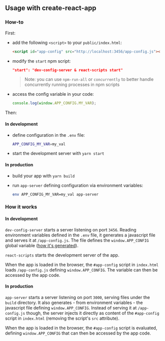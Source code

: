 ## Usage with create-react-app

### How-to

First:

- add the following `<script>` to your `public/index.html`:
  ```html
  <script id="app-config" src="http://localhost:3456/app-config.js"></script>
  ```

- modify the `start` npm script:
  ```json
  "start": "dev-config-server & react-scripts start"
  ```
  > Note: you can use `npm-run-all` or `concurrently` to better handle
  > concurrently running processes in npm scripts

- access the config variable in your code:
  ```js
  console.log(window.APP_CONFIG.MY_VAR);
  ```

Then:

#### In development

- define configuration in the `.env` file:
  ```sh
  APP_CONFIG_MY_VAR=my_val
  ```

- start the development server with `yarn start`

#### In production

- build your app with `yarn build`

- run `app-server` defining configuration via environment variables:
  ```sh
  env APP_CONFIG_MY_VAR=my_val app-server
  ```

### How it works

#### In development

`dev-config-server` starts a server listening on port `3456`. Reading
environment variables defined in the `.env` file, it generates a javascript file
and serves it at `/app-config.js`. The file defines the `window.APP_CONFIG`
global variable ([how it's generated](config-generation.md)).

`react-scripts` starts the development server of the app.

When the app is loaded in the browser, the `#app-config` script in `index.html`
loads `/app-config.js` defining `window.APP_CONFIG`. The variable can then be
accessed by the app code.

#### In production

`app-server` starts a server listening on port `3000`, serving files under the
`build` directory. It also generates - from environment variables - the
javascript file defining `window.APP_CONFIG`. Instead of serving it at
`/app-config.js` though, the server injects it directly as content of the
`#app-config` script in `index.html` (removing the script's `src` attribute).

When the app is loaded in the browser, the `#app-config` script is evaluated,
defining `window.APP_CONFIG` that can then be accessed by the app code.
